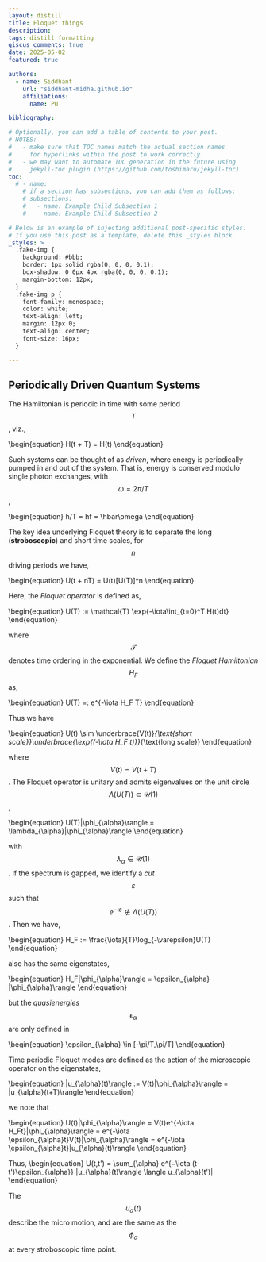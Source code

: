 ```yaml
---
layout: distill
title: Floquet things
description: 
tags: distill formatting
giscus_comments: true
date: 2025-05-02
featured: true

authors:
  - name: Siddhant
    url: "siddhant-midha.github.io"
    affiliations:
      name: PU

bibliography:  

# Optionally, you can add a table of contents to your post.
# NOTES:
#   - make sure that TOC names match the actual section names
#     for hyperlinks within the post to work correctly.
#   - we may want to automate TOC generation in the future using
#     jekyll-toc plugin (https://github.com/toshimaru/jekyll-toc).
toc:
  # - name: 
    # if a section has subsections, you can add them as follows:
    # subsections:
    #   - name: Example Child Subsection 1
    #   - name: Example Child Subsection 2

# Below is an example of injecting additional post-specific styles.
# If you use this post as a template, delete this _styles block.
_styles: >
  .fake-img {
    background: #bbb;
    border: 1px solid rgba(0, 0, 0, 0.1);
    box-shadow: 0 0px 4px rgba(0, 0, 0, 0.1);
    margin-bottom: 12px;
  }
  .fake-img p {
    font-family: monospace;
    color: white;
    text-align: left;
    margin: 12px 0;
    text-align: center;
    font-size: 16px;
  }

---
```


## Periodically Driven Quantum Systems 

The Hamiltonian is periodic in time with some period $$T$$, viz., 

\begin{equation}
H(t + T) = H(t) 
\end{equation}

Such systems can be thought of as _driven_, where energy is periodically pumped in and out of the system. That is, energy is conserved modulo single photon exchanges, with $$\omega = 2\pi/T$$,  

\begin{equation}
h/T = hf = \hbar\omega 
\end{equation}

The key idea underlying Floquet theory is to separate the long (**stroboscopic**) and short time scales, for $$n$$ driving periods we have,

\begin{equation}
U(t + nT) = U(t)[U(T)]^n
\end{equation}

Here, the _Floquet operator_ is defined as, 

\begin{equation}
U(T) := \mathcal{T} \exp{-\iota\int_{t=0}^T H(t)dt} 
\end{equation}

where $$\mathcal{T}$$ denotes time ordering in the exponential. We define the _Floquet Hamiltonian_ $$H_F$$ as, 

\begin{equation}
U(T) =: e^{-\iota H_F T}
\end{equation}

Thus we have 

\begin{equation}
U(t) \sim \underbrace{V(t)}_{\text{short scale}}\underbrace{\exp{(-\iota H_F t)}}_{\text{long scale}}
\end{equation}

where $$V(t) = V(t+T)$$. The Floquet operator is unitary and admits eigenvalues on the unit circle $$\Lambda(U(T)) \subset \mathcal{U}(1)$$,

\begin{equation}
U(T)|\phi_{\alpha}\rangle = \lambda_{\alpha}|\phi_{\alpha}\rangle
\end{equation}

with $$\lambda_{\alpha}\in\mathcal{U}(1)$$. If the spectrum is gapped, we identify a _cut_ $$\varepsilon$$ such that $$e^{-\iota \varepsilon} \not\in \Lambda(U(T))$$. Then we have,

\begin{equation}
H_F := \frac{\iota}{T}\log_{-\varepsilon}U(T)
\end{equation}

also has the same eigenstates, 

\begin{equation}
H_F|\phi_{\alpha}\rangle = \epsilon_{\alpha} |\phi_{\alpha}\rangle
\end{equation}
 
but the _quasienergies_ $$\epsilon_{\alpha}$$ are only defined in 

\begin{equation}
\epsilon_{\alpha} \in [-\pi/T,\pi/T]
\end{equation}

Time periodic Floquet modes are defined as the action of the microscopic operator on the eigenstates,

\begin{equation}
|u_{\alpha}(t)\rangle := V(t)|\phi_{\alpha}\rangle = |u_{\alpha}(t+T)\rangle 
\end{equation}

we note that 

\begin{equation}
U(t)|\phi_{\alpha}\rangle = V(t)e^{-\iota H_Ft}|\phi_{\alpha}\rangle = e^{-\iota \epsilon_{\alpha}t}V(t)|\phi_{\alpha}\rangle = e^{-\iota \epsilon_{\alpha}t}|u_{\alpha}(t)\rangle
\end{equation}

Thus,
\begin{equation}
U(t,t') = \sum_{\alpha} e^{−\iota (t-t')\epsilon_{\alpha}}  |u_{\alpha}(t)\rangle \langle u_{\alpha}(t')| 
\end{equation}

The $$u_{\alpha}(t)$$ describe the micro motion, and are the same as the $$\phi_{\alpha}$$ at every stroboscopic time point.